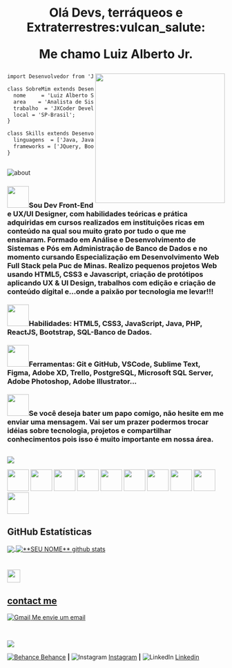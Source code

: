 <h1 align="center">Olá Devs, terráqueos e Extraterrestres:vulcan_salute:

Me chamo Luiz Alberto Jr.</h1>

<img align="right" width="300" src="https://i2.wp.com/allhtaccess.info/wp-content/uploads/2018/03/programming.gif?fit=1281%2C716&ssl=1"/>

```html
import Desenvolvedor from 'JXCoder';

class SobreMim extends Desenvolvedor {
  nome     = 'Luiz Alberto S.Junior';
  area    = 'Analista de Sistemas';
  trabalho  = 'JXCoder Development';
  local = 'SP-Brasil';
}

class Skills extends Desenvolvedor {
  linguagens  = ['Java, JavaScript, PHP, HTML5, CSS3, SQL'];
  frameworks = ['JQuery, Bootstrap, React, Angular'];
}

```
##
<img alt="about" src="https://github.com/luizjxcoder/luizjxcoder/blob/main/carbon.png"/>
<h3>
<img height="50" src="https://img.icons8.com/nolan/344/head-profile.png">Sou Dev Front-End e UX/UI Designer, com habilidades teóricas e prática adquiridas em cursos 
realizados em instituições ricas em conteúdo na qual sou muito grato por tudo o que me ensinaram.
Formado em Análise e Desenvolvimento de Sistemas e Pós em Administração de Banco de Dados e no momento cursando Especialização em Desenvolvimento Web Full Stack pela Puc de Minas.
Realizo pequenos projetos Web usando HTML5, CSS3 e Javascript, criação de protótipos aplicando UX & UI Design, trabalhos com edição e criação de conteúdo dígital
e...onde a paixão por tecnologia me levar!!!
<br></br>
<img height="50" src="https://img.icons8.com/nolan/344/development-skill.png">Habilidades: HTML5, CSS3, JavaScript, Java, PHP, ReactJS, Bootstrap, SQL-Banco de Dados.
<br></br>
<img height="50" src="https://img.icons8.com/nolan/344/internship.png">Ferramentas:  Git e GitHub, VSCode, Sublime Text, Figma, Adobe XD, Trello, PostgreSQL, Microsoft SQL Server, Adobe Photoshop, Adobe Illustrator...
<br></br>
<img height="50" src="https://img.icons8.com/nolan/344/speech-bubble-with-dots.png">Se você deseja bater um papo comigo, não hesite em me enviar uma mensagem. Vai ser um prazer podermos trocar idéias sobre tecnologia, projetos 
e compartilhar conhecimentos pois isso é muito importante em nossa área.</h3>

##
<img src="https://github.com/luizjxcoder/luizjxcoder/blob/main/carbon%20(2).png">

<code><img height="50" src="https://img.icons8.com/nolan/344/visual-studio-code-2019.png"></code>
<code><img height="50" src="https://img.icons8.com/nolan/344/git.png"></code>
<code><img height="50" src="https://img.icons8.com/nolan/344/linux--v2.png"></code>
<code><img height="50" src="https://img.icons8.com/nolan/344/console.png"></code>
<code><img height="50" src="https://img.icons8.com/nolan/344/java-coffee-cup-logo.png"></code>
<code><img height="50" src="https://img.icons8.com/nolan/344/javascript.png"></code>
<code><img height="50" src="https://img.icons8.com/nolan/344/html-5.png"></code>
<code><img height="50" src="https://img.icons8.com/nolan/344/css-filetype.png"></code>
<code><img height="50" src="https://img.icons8.com/nolan/344/php.png"></code>
<code><img height="50" src="https://img.icons8.com/nolan/344/sql.png"></code>

## **GitHub Estatísticas**

<a href="https://github.com/luizjxcoder">
  <img align="center" src="https://github-readme-stats.vercel.app/api/top-langs/?username=luizjxcoder&theme=discord_old_blurple&hide_langs_below=1" />
</a>


<a href="https://github.com/luizjxcoder">
 <img align="center" src="https://github-readme-stats.vercel.app/api?username=luizjxcoder&show_icons=true&theme=discord_old_blurple&line_height=27" alt="**SEU NOME** github stats"/>

#
<code><img height="30" src="https://img.icons8.com/nolan/344/send-mass-email.png"></code>
<h2>contact me</h2>

![Gmail](https://img.shields.io/badge/Gmail-D14836?style=for-the-badge&logo=gmail&logoColor=white) 
<a href="mailto:jxcoder.dev@gmail.com">Me envie um email

 

[behance]: https://www.behance.net/luizjunior24/
[instagram]: https://www.instagram.com/jxcoder_dev/
[linkedin]: https://linkedin.com/in/luizjunior-jxcoder/
<br>

<img src="https://github.com/luizjxcoder/luizjxcoder/blob/main/carbon%20(3).png"/>

![Behance](https://img.shields.io/badge/Behance-1769ff?style=for-the-badge&logo=behance&logoColor=white) [Behance]    **|** 
![Instagram](https://img.shields.io/badge/<insta>-%23E4405F.svg?style=for-the-badge&logo=Instagram&logoColor=white) [Instagram]    **|** 
![LinkedIn](https://img.shields.io/badge/linkedin-%230077B5.svg?style=for-the-badge&logo=linkedin&logoColor=white) [Linkedin]
